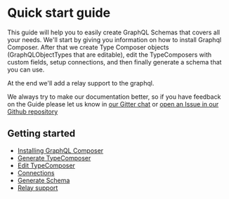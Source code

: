 # Quick start guide

This guide will help you to easily create GraphQL Schemas that covers all your needs. We'll start by giving you information on how to install Graphql Composer. After that we create Type Composer objects (GraphQLObjectTypes that are editable), edit the TypeComposers with custom fields, setup connections,
and then finally generate a schema that you can use.

At the end we'll add a relay support to the graphql.

We always try to make our documentation better, so if you have feedback on the Guide please let us know in [our Gitter chat](https://gitter.im/graphql-compose/Lobby) or [open an Issue in our Github repository](https://github.com/nodkz/graphql-compose/issues/new)

## Getting started

- [Installing GraphQL Composer](01-installing.md)
- [Generate TypeComposer](02-generate-typecomposer.md)
- [Edit TypeComposer](03-edit-typecomposer.md)
- [Connections](04-connections.md)
- [Generate Schema](05-generate-schema.md)
- [Relay support](06-relay.md)
